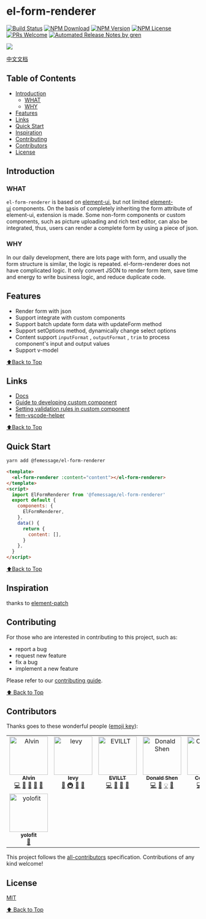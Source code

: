 # el-form-renderer

[![Build Status](https://badgen.net/travis/FEMessage/el-form-renderer/master)](https://travis-ci.com/FEMessage/el-form-renderer)
[![NPM Download](https://badgen.net/npm/dm/@femessage/el-form-renderer)](https://www.npmjs.com/package/@femessage/el-form-renderer)
[![NPM Version](https://badgen.net/npm/v/@femessage/el-form-renderer)](https://www.npmjs.com/package/@femessage/el-form-renderer)
[![NPM License](https://badgen.net/npm/license/@femessage/el-form-renderer)](https://github.com/FEMessage/el-form-renderer/blob/master/LICENSE)
[![PRs Welcome](https://img.shields.io/badge/PRs-welcome-brightgreen.svg)](https://github.com/FEMessage/el-form-renderer/pulls)
[![Automated Release Notes by gren](https://img.shields.io/badge/%F0%9F%A4%96-release%20notes-00B2EE.svg)](https://github-tools.github.io/github-release-notes/)

![](https://i.loli.net/2019/11/14/Nz6n9l7KixqIHsa.png)

[中文文档](./README-zh.md)

## Table of Contents

- [Introduction](#introduction)
  - [WHAT](#what)
  - [WHY](#why)
- [Features](#features)
- [Links](#links)
- [Quick Start](#quick-start)
- [Inspiration](#inspiration)
- [Contributing](#contributing)
- [Contributors](#contributors)
- [License](#license)

## Introduction

### WHAT

`el-form-renderer` is based on [element-ui](https://github.com/ElemeFE/element), but not limited [element-ui](https://github.com/ElemeFE/element) components. On the basis of completely inheriting the form attribute of element-ui, extension is made. Some non-form components or custom components, such as picture uploading and rich text editor, can also be integrated, thus, users can render a complete form by using a piece of json.

### WHY

In our daily development, there are lots page with form, and usually the form structure is similar, the logic is repeated. el-form-renderer does not have complicated logic. It only convert JSON to render form item, save time and energy to write business logic, and reduce duplicate code.

## Features

- Render form with json
- Support integrate with custom components
- Support batch update form data with updateForm method
- Support setOptions method, dynamically change select options
- Content support `inputFormat` , `outputFormat` , `trim` to process component's input and output values
- Support v-model

[⬆Back to Top](#table-of-contents)

## Links

- [Docs](https://femessage.github.io/el-form-renderer/)
- [Guide to developing custom component](https://github.com/femessage/el-form-renderer/blob/dev/docs/guide-en-custom-component.md)
- [Setting validation rules in custom component](https://github.com/FEMessage/el-form-renderer/blob/dev/docs/guide-en-custom-rules-in-custom-component.md)
- [fem-vscode-helper](https://marketplace.visualstudio.com/items?itemName=FEMessage.fem-vscode-helper)

[⬆Back to Top](#table-of-contents)

## Quick Start

```sh
yarn add @femessage/el-form-renderer
```

```html
<template>
  <el-form-renderer :content="content"></el-form-renderer>
</template>
<script>
  import ElFormRenderer from '@femessage/el-form-renderer'
  export default {
    components: {
      ElFormRenderer,
    },
    data() {
      return {
        content: [],
      }
    },
  }
</script>
```

[⬆Back to Top](#table-of-contents)

## Inspiration

thanks to [element-patch](https://github.com/leezng/element-patch)

## Contributing

For those who are interested in contributing to this project, such as:

- report a bug
- request new feature
- fix a bug
- implement a new feature

Please refer to our [contributing guide](https://github.com/FEMessage/.github/blob/master/CONTRIBUTING.md).

[⬆ Back to Top](#table-of-contents)

## Contributors

Thanks goes to these wonderful people ([emoji key](https://allcontributors.org/docs/en/emoji-key)):

<!-- ALL-CONTRIBUTORS-LIST:START - Do not remove or modify this section -->
<!-- prettier-ignore -->
<table><tr><td align="center"><a href="https://github.com/Alvin-Liu"><img src="https://avatars0.githubusercontent.com/u/11909145?v=4" width="100px;" alt="Alvin"/><br /><sub><b>Alvin</b></sub></a><br /><a href="https://github.com/FEMessage/el-form-renderer/commits?author=Alvin-Liu" title="Code">💻</a> <a href="#review-Alvin-Liu" title="Reviewed Pull Requests">👀</a> <a href="https://github.com/FEMessage/el-form-renderer/issues?q=author%3AAlvin-Liu" title="Bug reports">🐛</a> <a href="#blog-Alvin-Liu" title="Blogposts">📝</a> <a href="#ideas-Alvin-Liu" title="Ideas, Planning, & Feedback">🤔</a></td><td align="center"><a href="http://levy.work"><img src="https://avatars3.githubusercontent.com/u/9384365?v=4" width="100px;" alt="levy"/><br /><sub><b>levy</b></sub></a><br /><a href="#review-levy9527" title="Reviewed Pull Requests">👀</a> <a href="#infra-levy9527" title="Infrastructure (Hosting, Build-Tools, etc)">🚇</a> <a href="#ideas-levy9527" title="Ideas, Planning, & Feedback">🤔</a> <a href="#maintenance-levy9527" title="Maintenance">🚧</a></td><td align="center"><a href="https://evila.me"><img src="https://avatars3.githubusercontent.com/u/19513289?v=4" width="100px;" alt="EVILLT"/><br /><sub><b>EVILLT</b></sub></a><br /><a href="https://github.com/FEMessage/el-form-renderer/commits?author=evillt" title="Code">💻</a> <a href="https://github.com/FEMessage/el-form-renderer/issues?q=author%3Aevillt" title="Bug reports">🐛</a> <a href="#blog-evillt" title="Blogposts">📝</a> <a href="#ideas-evillt" title="Ideas, Planning, & Feedback">🤔</a></td><td align="center"><a href="https://donaldshen.github.io/portfolio"><img src="https://avatars3.githubusercontent.com/u/19591950?v=4" width="100px;" alt="Donald Shen"/><br /><sub><b>Donald Shen</b></sub></a><br /><a href="https://github.com/FEMessage/el-form-renderer/commits?author=donaldshen" title="Code">💻</a> <a href="https://github.com/FEMessage/el-form-renderer/commits?author=donaldshen" title="Documentation">📖</a> <a href="#example-donaldshen" title="Examples">💡</a> <a href="#blog-donaldshen" title="Blogposts">📝</a></td><td align="center"><a href="https://colmugx.github.io"><img src="https://avatars1.githubusercontent.com/u/21327913?v=4" width="100px;" alt="ColMugX"/><br /><sub><b>ColMugX</b></sub></a><br /><a href="https://github.com/FEMessage/el-form-renderer/commits?author=colmugx" title="Code">💻</a> <a href="https://github.com/FEMessage/el-form-renderer/commits?author=colmugx" title="Tests">⚠️</a> <a href="https://github.com/FEMessage/el-form-renderer/commits?author=colmugx" title="Documentation">📖</a></td><td align="center"><a href="http://67.216.223.155/resume/"><img src="https://avatars3.githubusercontent.com/u/26338853?v=4" width="100px;" alt="OuZuYu"/><br /><sub><b>OuZuYu</b></sub></a><br /><a href="https://github.com/FEMessage/el-form-renderer/issues?q=author%3AOuZuYu" title="Bug reports">🐛</a></td><td align="center"><a href="https://github.com/lianghx-319"><img src="https://avatars2.githubusercontent.com/u/27187946?v=4" width="100px;" alt="Han"/><br /><sub><b>Han</b></sub></a><br /><a href="https://github.com/FEMessage/el-form-renderer/commits?author=lianghx-319" title="Code">💻</a> <a href="https://github.com/FEMessage/el-form-renderer/commits?author=lianghx-319" title="Documentation">📖</a></td></tr><tr><td align="center"><a href="https://github.com/yolofit"><img src="https://avatars1.githubusercontent.com/u/20294811?v=4" width="100px;" alt="yolofit"/><br /><sub><b>yolofit</b></sub></a><br /><a href="https://github.com/FEMessage/el-form-renderer/issues?q=author%3Ayolofit" title="Bug reports">🐛</a></td></tr></table>

<!-- ALL-CONTRIBUTORS-LIST:END -->

This project follows the [all-contributors](https://github.com/all-contributors/all-contributors) specification. Contributions of any kind welcome!

## License

[MIT](./LICENSE)

[⬆ Back to Top](#table-of-contents)
